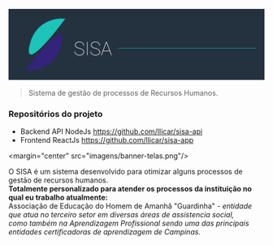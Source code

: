 
![logo sisa](imagens/banner.png)

> Sistema de gestão de processos de Recursos Humanos.

 ### Repositórios do projeto
- Backend API NodeJs https://github.com/llicar/sisa-api
- Frontend ReactJs https://github.com/llicar/sisa-app

<margin="center" src="imagens/banner-telas.png"/>

O SISA é um sistema desenvolvido para otimizar alguns processos de gestão de recursos humanos. <br>
**Totalmente personalizado para atender os processos da instituição no qual eu trabalho atualmente:** <br>
Associação de Educação do Homem de Amanhã "Guardinha" - *entidade que atua no terceiro setor em diversas áreas de assistencia social, <br>
como também na Aprendizagem Profissional sendo uma das principais entidades certificadoras de aprendizagem de Campinas.*

 
